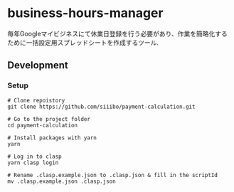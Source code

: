 # business-hours-manager

毎年Googleマイビジネスにて休業日登録を行う必要があり、作業を簡略化するために一括設定用スプレッドシートを作成するツール.


## Development

### Setup

```
# Clone repoistory
git clone https://github.com/siiibo/payment-calculation.git

# Go to the project folder
cd payment-calculation

# Install packages with yarn
yarn

# Log in to clasp
yarn clasp login

# Rename .clasp.example.json to .clasp.json & fill in the scriptId
mv .clasp.example.json .clasp.json
```
